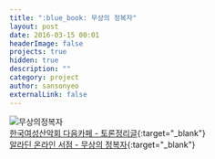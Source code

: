 ```yaml
---
title: ":blue_book: 무상의 정복자"
layout: post
date: 2016-03-15 00:01
headerImage: false
projects: true
hidden: true
description: ""
category: project
author: sansonyeo
externalLink: false
---
```

![무상의정복자](https://image.aladin.co.kr/product/7960/6/cover500/8996745537_1.jpg)
<br>[한국여성산악회 다음카페 - 토론정리글](https://cafe.daum.net/8848kwca/5NO3/168){:target="_blank"}
<br>[알라딘 온라인 서점 - 무상의 정복자](https://www.aladin.co.kr/shop/wproduct.aspx?ItemId=79600637){:target="_blank"}
